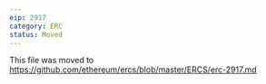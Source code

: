 ```yaml
---
eip: 2917
category: ERC
status: Moved
---
```


This file was moved to https://github.com/ethereum/ercs/blob/master/ERCS/erc-2917.md
